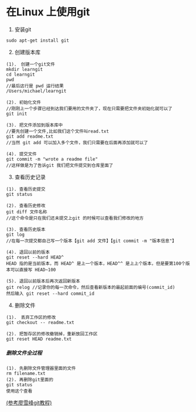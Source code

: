 # 在Linux 上使用git

1. 安装git
```
sudo apt-get install git
```
2. 创建版本库<br>
```
(1).　创建一个git文件
mkdir learngit
cd learngit
pwd
//最后这行是 pwd 运行结果
/Users/michael/learngit

(2). 初始化文件
//刚刚上一个步骤已经到达我们要用的文件夹了，现在只需要把文件夹初始化就可以了
git init

(3). 把文件添加到版本库中
//要先创建一个文件,比如我们这个文件叫read.txt
git add readme.txt
//当然 git add 可以加入多个文件，我们只需要在后面再添加就可以了

(4). 提交文件
git commit -m "wrote a readme file"
//这样做是为了告诉git 我们把文件提交到仓库里面了
```
3. 查看历史记录
```
(1). 查看历史提交
git status

(2). 查看历史修改
git diff 文件名称
//这个命令是只在我们还未提交上git 的时候可以查看我们修改的地方

(3). 查看历史版本
git log
//在每一次提交都自己写一个版本【git add 文件】【git commit -m "版本信息"】

(4). 退回以前的版本
git reset --hard HEAD^
HEAD 指的是当前版本，而 HEAD^ 是上一个版本，HEAD^^ 是上上个版本，但是要第100个版本可以直接写 HEAD~100

(5). 退回以前版本后再次返回新版本
git relog //记录你的每一次命令，然后查看新版本的最起前面的编号(commit_id)
然后输入 git reset --hard commit_id
```
4. 删除文件
```
(1).　丢弃工作区的修改
git checkout -- readme.txt

(2). 把暂存区的修改撤销掉，重新放回工作区
git reset HEAD readme.txt

```
##### 删除文件全过程
```
(1). 先删除文件管理器里面的文件
rm filename.txt
(2). 再删除git里面的
git status
使用这个查看
```

[(参考廖雪峰git教程)](https://www.liaoxuefeng.com/wiki/896043488029600)
